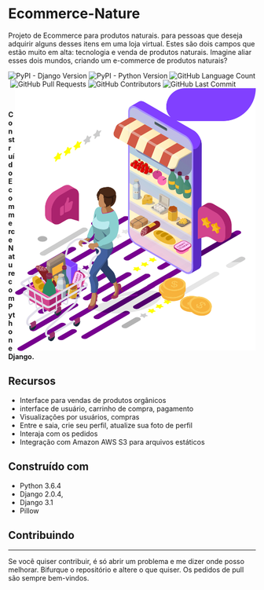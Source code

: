# Ecommerce-Nature
Projeto de Ecommerce para  produtos naturais. para pessoas que deseja adquirir alguns desses itens em uma loja virtual. Estes são dois campos que estão muito em alta: tecnologia e venda de produtos naturais. Imagine aliar esses dois mundos, criando um e-commerce de produtos naturais?


<p align = left'>
    <img alt="PyPI - Django Version" src="https://img.shields.io/pypi/djversions/djangorestframework">
    <img alt="PyPI - Python Version" src="https://img.shields.io/pypi/pyversions/Django">
    <img alt="GitHub Language Count" src="https://img.shields.io/github/languages/count/ricardolopespires/Django" />
    <img alt="" src="https://img.shields.io/github/repo-size/ricardolopespires/Django" />
    <img alt="GitHub Pull Requests" src="https://img.shields.io/github/issues-pr/ricardolopespires/Django" />
    <img alt="GitHub Contributors" src="https://img.shields.io/github/contributors/ricardolopespires/Django" />
    <img alt="GitHub Last Commit" src="https://img.shields.io/github/last-commit/ricardolopespires/Django" />
                
   <img align = right src="https://github.com/ricardolopespires/Ecommerce-Nature/blob/main/Banner-nature-git.png" width = 490/>
</p>


<br>

**Construído Ecommerce Nature com Python e Django.**




## Recursos

* Interface para vendas de produtos orgânicos 
* interface de usuário, carrinho de compra, pagamento 
* Visualizações por usuários, compras
* Entre e saia, crie seu perfil, atualize sua foto de perfil
* Interaja com os pedidos 
* Integração com Amazon AWS S3 para arquivos estáticos

## Construído com

* Python 3.6.4
* Django  2.0.4,
* Django 3.1
* Pillow

## Contribuindo

-----------------------------------------------------
Se você quiser contribuir, é só abrir um problema e me dizer onde posso melhorar.
Bifurque o repositório e altere o que quiser.
Os pedidos de pull são sempre bem-vindos.
